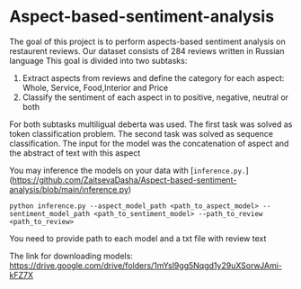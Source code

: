 # Aspect-based-sentiment-analysis
 The goal of this project is to perform aspects-based sentiment analysis on restaurent reviews. Our dataset consists of 284 reviews written in Russian language
 This goal is divided into two subtasks:
 1. Extract aspects from reviews and define the category for each aspect: Whole, Service, Food,Interior and Price
 2. Classify the sentiment of each aspect in to positive, negative, neutral or both
 
 For both subtasks multiligual deberta was used. The first task was solved as token classification problem. 
 The second task was solved as sequence classification. The input for the model was the concatenation of aspect and
 the abstract of text with this aspect
 
 You may inference the models on your data with [`inference.py.`] (https://github.com/ZaitsevaDasha/Aspect-based-sentiment-analysis/blob/main/inference.py)
 ```
 python inference.py --aspect_model_path <path_to_aspect_model> --sentiment_model_path <path_to_sentiment_model> --path_to_review <path_to_review>
 ```
 You need to provide path to each model and a txt file with review text
 
 The link for downloading models: https://drive.google.com/drive/folders/1mYsl9gg5Nqgd1y29uXSorwJAmi-kFZ7X

